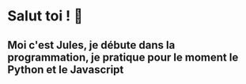 # Salut toi ! 🎈
## Moi c'est Jules, je débute dans la programmation, je pratique pour le moment le Python et le Javascript
